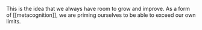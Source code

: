 This is the idea that we always have room to grow and improve. As a form of [[metacognition]], we are priming ourselves to be able to exceed our own limits.